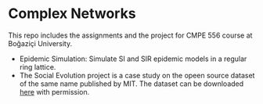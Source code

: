 # Complex Networks

This repo includes the assignments and the project for CMPE 556 course at Boğaziçi University.  

- Epidemic Simulation: Simulate SI and SIR epidemic models in a regular ring lattice.
- The Social Evolution project is a case study on the opeen source dataset of the same name published by MIT. The dataset can be downloaded [here](http://realitycommons.media.mit.edu/socialevolution.html) with permission.

